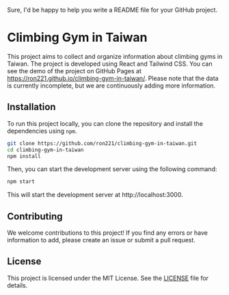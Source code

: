 

Sure, I'd be happy to help you write a README file for your GitHub project.

# Climbing Gym in Taiwan

This project aims to collect and organize information about climbing gyms in Taiwan. The project is developed using React and Tailwind CSS. You can see the demo of the project on GitHub Pages at https://ron221.github.io/climbing-gym-in-taiwan/. Please note that the data is currently incomplete, but we are continuously adding more information.

## Installation

To run this project locally, you can clone the repository and install the dependencies using `npm`.

```bash
git clone https://github.com/ron221/climbing-gym-in-taiwan.git
cd climbing-gym-in-taiwan
npm install
```

Then, you can start the development server using the following command:

```bash
npm start
```

This will start the development server at http://localhost:3000.

## Contributing

We welcome contributions to this project! If you find any errors or have information to add, please create an issue or submit a pull request.

## License

This project is licensed under the MIT License. See the [LICENSE](./LICENSE) file for details.